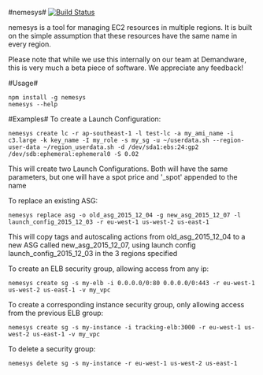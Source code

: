 #nemesys# [![Build Status](https://travis-ci.org/cquotient/nemesys.svg)](https://travis-ci.org/cquotient/nemesys)

nemesys is a tool for managing EC2 resources in multiple regions. It is built on the simple assumption that these resources have the same name in every region.

Please note that while we use this internally on our team at Demandware, this is very much a beta piece of software. We appreciate any feedback!

#Usage#
```
npm install -g nemesys
nemesys --help
```

#Examples#
To create a Launch Configuration:
```
nemesys create lc -r ap-southeast-1 -l test-lc -a my_ami_name -i c3.large -k key_name -I my_role -s my_sg -u ~/userdata.sh --region-user-data ~/region_userdata.sh -d /dev/sda1:ebs:24:gp2 /dev/sdb:ephemeral:ephemeral0 -S 0.02
```
This will create two Launch Configurations. Both will have the same parameters, but one will have a spot price and '\_spot' appended to the name

To replace an existing ASG:
```
nemesys replace asg -o old_asg_2015_12_04 -g new_asg_2015_12_07 -l launch_config_2015_12_03 -r eu-west-1 us-west-2 us-east-1
```
This will copy tags and autoscaling actions from old_asg_2015_12_04 to a new ASG called new_asg_2015_12_07, using launch config launch_config_2015_12_03 in the 3 regions specified

To create an ELB security group, allowing access from any ip:
```
nemesys create sg -s my-elb -i 0.0.0.0/0:80 0.0.0.0/0:443 -r eu-west-1 us-west-2 us-east-1 -v my_vpc
```

To create a corresponding instance security group, only allowing access from the previous ELB group:
```
nemesys create sg -s my-instance -i tracking-elb:3000 -r eu-west-1 us-west-2 us-east-1 -v my_vpc
```

To delete a security group:
```
nemesys delete sg -s my-instance -r eu-west-1 us-west-2 us-east-1
```
